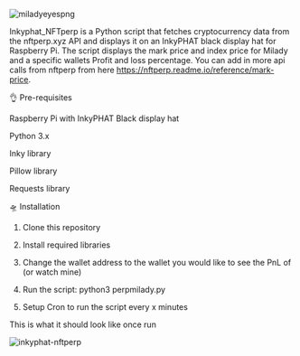 
![miladyeyespng](https://user-images.githubusercontent.com/132207345/235407693-9b1fa04c-4c45-4d5e-9f5b-19203c51fdcb.png)

Inkyphat_NFTperp is a Python script that fetches cryptocurrency data from the nftperp.xyz API and displays it on an InkyPHAT black display hat for Raspberry Pi. The script displays the mark price and index price for Milady and a specific wallets Profit and loss percentage. You can add in more api calls from nftperp from here https://nftperp.readme.io/reference/mark-price.

👌 Pre-requisites

Raspberry Pi with InkyPHAT Black display hat

Python 3.x

Inky library

Pillow library

Requests library

🛸 Installation

1. Clone this repository

2. Install required libraries

3. Change the wallet address to the wallet you would like to see the PnL of (or watch mine)

4. Run the script: python3 perpmilady.py

5. Setup Cron to run the script every x minutes


This is what it should look like once run

![inkyphat-nftperp](https://user-images.githubusercontent.com/132207345/235453339-c0715fca-eee4-4ae8-a766-86c77977cd90.jpg)
